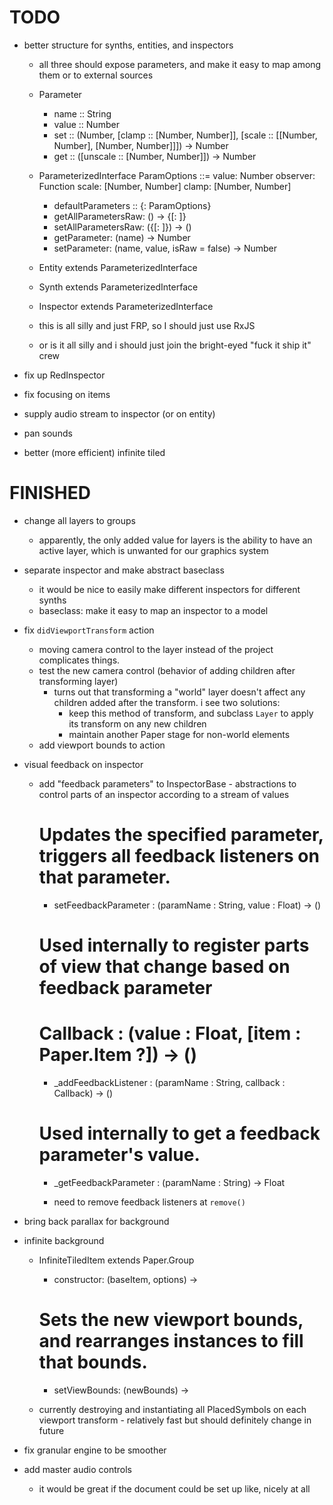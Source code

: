 # TODO

- better structure for synths, entities, and inspectors
  - all three should expose parameters, and make it easy to map among them or
    to external sources

  - Parameter
    - name :: String
    - value :: Number
    - set :: (Number, [clamp :: [Number, Number]], [scale :: [[Number, Number], [Number, Number]]]) -> Number
    - get :: ([unscale :: [Number, Number]]) -> Number

  - ParameterizedInterface
    ParamOptions ::=
      value: Number
      observer: Function
      scale: [Number, Number]
      clamp: [Number, Number]

    - defaultParameters :: {<paramName>: ParamOptions}
    - getAllParametersRaw: () -> {[<paramName>: <raw value>]}
    - setAllParametersRaw: ({[<paramName>: <raw value>]}) -> ()
    - getParameter: (name) -> Number
    - setParameter: (name, value, isRaw = false) -> Number

  - Entity extends ParameterizedInterface
  - Synth extends ParameterizedInterface
  - Inspector extends ParameterizedInterface

  - this is all silly and just FRP, so I should just use RxJS
  - or is it all silly and i should just join the bright-eyed "fuck it ship it" crew

- fix up RedInspector

- fix focusing on items

- supply audio stream to inspector (or on entity)

- pan sounds

- better (more efficient) infinite tiled


# FINISHED

+ change all layers to groups
  - apparently, the only added value for layers is the ability to have an active
    layer, which is unwanted for our graphics system

+ separate inspector and make abstract baseclass
  - it would be nice to easily make different inspectors for different synths
  - baseclass: make it easy to map an inspector to a model

+ fix `didViewportTransform` action
  - moving camera control to the layer instead of the project complicates things.
  - test the new camera control (behavior of adding children after transforming layer)
    - turns out that transforming a "world" layer doesn't affect any children
      added after the transform. i see two solutions:
      - keep this method of transform, and subclass `Layer` to apply its
        transform on any new children
      - maintain another Paper stage for non-world elements
  - add viewport bounds to action

+ visual feedback on inspector
  - add "feedback parameters" to InspectorBase - abstractions to control parts
    of an inspector according to a stream of values

    # Updates the specified parameter, triggers all feedback listeners on that parameter.
    - setFeedbackParameter : (paramName : String, value : Float) -> ()

    # Used internally to register parts of view that change based on feedback parameter
    # Callback : (value : Float, [item : Paper.Item ?]) -> ()
    - _addFeedbackListener : (paramName : String, callback : Callback) -> ()

    # Used internally to get a feedback parameter's value.
    - _getFeedbackParameter : (paramName : String) -> Float

    - need to remove feedback listeners at `remove()`

+ bring back parallax for background

+ infinite background
  - InfiniteTiledItem extends Paper.Group
    - constructor: (baseItem, options) ->

    # Sets the new viewport bounds, and rearranges instances to fill that bounds.
    - setViewBounds: (newBounds) ->
  - currently destroying and instantiating all PlacedSymbols on each viewport
    transform - relatively fast but should definitely change in future

+ fix granular engine to be smoother

+ add master audio controls
  - it would be great if the document could be set up like, nicely at all